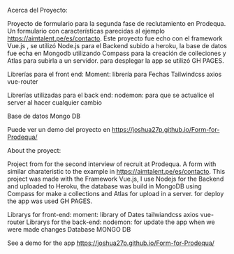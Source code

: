 Acerca del Proyecto:

Proyecto de formulario para la segunda fase de reclutamiento en Prodequa.
Un formulario con características parecidas al ejemplo https://aimtalent.pe/es/contacto.
Este proyecto fue echo con el framework Vue.js , se utilizó Node.js para el Backend subido a heroku, la base de datos fue echa en Mongodb utilizando Compass para la creación de colleciones y Atlas para subirla a un servidor.
para desplegar la app se utilizó GH PAGES.

Librerías para el front end:
Moment: librería para Fechas
Tailwindcss
axios
vue-router

Librerías utilizadas para el back end:
nodemon: para que se actualice el server al hacer cualquier cambio

Base de datos
Mongo DB

Puede ver un demo del proyecto en https://joshua27p.github.io/Form-for-Prodequa/

About the proyect:

Project from for the second interview of recruit at Prodequa.
A form with similar charateristic to the example in https://aimtalent.pe/es/contacto.
This project was made with the Framework Vue.js, I use Nodejs for the Backend and uploaded to Heroku, the database was build in MongoDB using Compass for make a collections and Atlas for upload in a server.
for deploy the app was used GH PAGES.

Librarys for front-end:
moment: library of Dates
tailwiandcss
axios
vue-router
Librarys for the back-end:
nodemon: for update the app when we were made changes
Database
MONGO DB

See a demo for the app https://joshua27p.github.io/Form-for-Prodequa/
